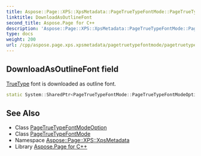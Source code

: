 ```yaml
---
title: Aspose::Page::XPS::XpsMetadata::PageTrueTypeFontMode::PageTrueTypeFontModeOption::DownloadAsOutlineFont field
linktitle: DownloadAsOutlineFont
second_title: Aspose.Page for C++
description: 'Aspose::Page::XPS::XpsMetadata::PageTrueTypeFontMode::PageTrueTypeFontModeOption::DownloadAsOutlineFont field. TrueType font is downloaded as outline font in C++.'
type: docs
weight: 200
url: /cpp/aspose.page.xps.xpsmetadata/pagetruetypefontmode/pagetruetypefontmodeoption/downloadasoutlinefont/
---
```

## DownloadAsOutlineFont field


[TrueType](../../../../aspose.truetype/) font is downloaded as outline font.

```cpp
static System::SharedPtr<PageTrueTypeFontMode::PageTrueTypeFontModeOption> Aspose::Page::XPS::XpsMetadata::PageTrueTypeFontMode::PageTrueTypeFontModeOption::DownloadAsOutlineFont
```

## See Also

* Class [PageTrueTypeFontModeOption](../)
* Class [PageTrueTypeFontMode](../../)
* Namespace [Aspose::Page::XPS::XpsMetadata](../../../)
* Library [Aspose.Page for C++](../../../../)
